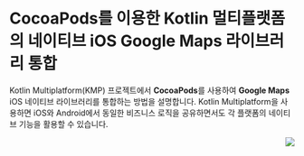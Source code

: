 # CocoaPods를 이용한 Kotlin 멀티플랫폼의 네이티브 iOS Google Maps 라이브러리 통합

Kotlin Multiplatform(KMP) 프로젝트에서 **CocoaPods**를 사용하여 **Google Maps** iOS 네이티브 라이브러리를 통합하는 방법을 설명합니다. Kotlin Multiplatform을 사용하면 iOS와 Android에서 동일한 비즈니스 로직을 공유하면서도 각 플랫폼의 네이티브 기능을 활용할 수 있습니다.

<p align="right">
  <img src="https://github.com/user-attachments/assets/37554e1b-ed59-44f4-89be-11f430e76d98">
</p>
